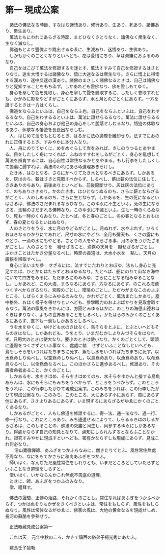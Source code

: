 # 第一 現成公案
　諸法の佛法なる時節、すなはち迷悟あり、修行あり、生あり、死あり、諸佛あり、衆生あり。  
　萬法ともにわれにあらざる時節、まどひなくさとりなく、諸佛なく衆生なく、生なく滅なし。  
　佛道もとより豐儉より跳出せるゆゑに、生滅あり、迷悟あり、生佛あり。  
　しかもかくのごとくなりといへども、花は愛惜にちり、草は棄嫌におふるのみなり。  
　自己をはこびて萬法を修證するを迷とす、萬法すすみて自己を修證するはさとりなり。迷を大悟するは諸佛なり、悟に大迷なるは衆生なり。さらに悟上に得悟する漢あり、迷中又迷の漢あり。諸佛のまさしく諸佛なるときは、自己は諸佛なりと覺知することをもちゐず。しかあれども證佛なり、佛を證しもてゆく。  
　身心を擧して色を見取し、身心を擧して聲を聽取するに、したしく會取すれども、かがみに影をやどすがごとくにあらず、水と月とのごとくにあらず。一方を證するときは一方はくらし。  
　佛道をならふといふは、自己をならふ也。自己をならふといふは、自己をわするるなり。自己をわするるといふは、萬法に證せらるるなり。萬法に證せらるるといふは、自己の身心および他己の身心をして脫落せしむるなり。悟迹の休歇なるあり、休歇なる悟迹を長長出ならしむ。  
　人、はじめて法をもとむるとき、はるかに法の邊際を離却せり。法すでにおのれに正傳するとき、すみやかに本分人なり。  
　人、舟にのりてゆくに、めをめぐらして岸をみれば、きしのうつるとあやまる。目をしたしく舟につくれば、ふねのすすむをしるがごとく、身心を亂想して萬法を辨肯するには、自心自性は常住なるかとあやまる。もし行李をしたしくして箇裏に歸すれば、萬法のわれにあらぬ道理あきらけし。  
　たき木、はひとなる、さらにかへりてたき木となるべきにあらず。しかあるを、灰はのち、薪はさきと見取すべからず。しるべし、薪は薪の法位に住して、さきありのちあり。前後ありといへども、前後際斷せり。灰は灰の法位にありて、のちありさきあり。かのたき木、はひとなりぬるのち、さらに薪とならざるがごとく、人のしぬるのち、さらに生とならず。しかあるを、生の死になるといはざるは、佛法のさだまれるならひなり。このゆゑに不生といふ。死の生にならざる、法輪のさだまれる佛轉なり。このゆゑに不滅といふ。生も一時のくらゐなり、死も一時のくらゐなり。たとへば、冬と春のごとし。冬の春となるとおもはず、春の夏となるといはぬなり。  
　人のさとりをうる、水に月のやどるがごとし。月ぬれず、水やぶれず。ひろくおほきなるひかりにてあれど、尺寸の水にやどり、全月も彌天も、くさの露にもやどり、一滴の水にもやどる。さとりの人をやぶらざる事、月の水をうがたざるがごとし。人のさとりを<img width="16" height="16" src="_cjwg2Qa.png" border="0">礙せざること、滴露の天月を<img width="16" height="16" src="_cjwg2Qa.png" border="0">礙せざるがごとし。ふかきことはたかき分量なるべし。時節の長短は、大水小水を<img width="16" height="16" src="_cezCDF2.png" border="0">點し、天月の廣狹を辨取すべし。  
　身心に法いまだ參<img width="16" height="16" src="_crSkdR7.png" border="0">せざるには、法すでにたれりとおぼゆ。法もし身心に充足すれば、ひとかたはたらずとおぼゆるなり。たとへば、船にのりて山なき海中にいでて四方をみるに、ただまろにのみみゆ、さらにことなる相みゆることなし。しかあれど、この大海、まろなるにあらず、方なるにあらず、のこれる海德つくすべからざるなり。宮殿のごとし、瓔珞のごとし。ただわがまなこのおよぶところ、しばらくまろにみゆるのみなり。かれがごとく、萬法またしかあり。塵中格外、おほく樣子を帶せりといへども、參學眼力のおよぶばかりを見取會取するなり。萬法の家風をきかんには、方圓とみゆるほかに、のこりの海德山德おほくきはまりなく、よもの世界あることをしるべし。かたはらのみかくのごとくあるにあらず、直下も一滴もしかあるとしるべし。  
　うを水をゆくに、ゆけども水のきはなく、鳥そらをとぶに、とぶといへどもそらのきはなし。しかあれども、うをとり、いまだむかしよりみづそらをはなれず。只用大のときは使大なり。要小のときは使小なり。かくのごとくして、頭頭に邊際をつくさずといふ事なく、處處に踏<img width="16" height="16" src="_crFSfCW.png" border="0">せずといふことなしといへども、鳥もしそらをいづればたちまちに死す、魚もし水をいづればたちまちに死す。以水爲命しりぬべし、以空爲命しりぬべし。以鳥爲命あり、以魚爲命あり。以命爲鳥なるべし、以命爲魚なるべし。このほかさらに進歩あるべし。修證あり、その壽者命者あること、かくのごとし。  
　しかあるを、水をきはめ、そらをきはめてのち、水そらをゆかんと擬する鳥魚あらんは、水にもそらにもみちをうべからず、ところをうべからず。このところをうれば、この行李したがひて現成公案す。このみちをうれば、この行李したがひて現成公案なり。このみち、このところ、大にあらず小にあらず、自にあらず他にあらず、さきよりあるにあらず、いま現ずるにあらざるがゆゑにかくのごとくあるなり。  
　しかあるがごとく、人もし佛道を修證するに、得一法、通一法なり、遇一行、修一行なり。これにところあり、みち通達せるによりて、しらるるきはのしるからざるは、このしることの、佛法の究盡と同生し、同參するゆゑにしかあるなり。得處かならず自己の知見となりて、慮知にしられんずるとならふことなかれ。證究すみやかに現成すといへども、密有かならずしも現成にあらず、見成これ何必なり。  
　<img width="16" height="16" src="_cJP7RJ-.png" border="0">浴山寶徹禪師、あふぎをつかふちなみに、僧きたりてとふ、風性常住無處不周なり、なにをもてかさらに和尚あふぎをつかふ。  
　師いはく、なんぢただ風性常住をしれりとも、いまだところとしていたらずといふことなき道理をしらずと。  
　僧いはく、いかならんかこれ無處不周底の道理。  
　ときに、師、あふぎをつかふのみなり。  
　僧、禮拜す。  
  
　佛法の證驗、正傳の活路、それかくのごとし。常住なればあふぎをつかふべからず、つかはぬをりもかぜをきくべきといふは、常住をもしらず、風性をもしらぬなり。風性は常住なるがゆゑに、佛家の風は、大地の黄金なるを現成せしめ、長河の蘇酪を參熟せり。  
  
　正法眼藏見成公案第一  
  
　これは天<img width="16" height="16" src="_cgtvPxM.png" border="0">元年中秋のころ、かきて鎭西の俗弟子楊光秀にあたふ。  
  
　建長壬子拾勒